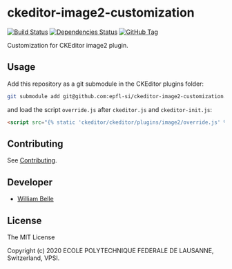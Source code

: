 ckeditor-image2-customization
=============================

[![Build Status][github-action-image]][github-action-url]
[![Dependencies Status][daviddm-image]][daviddm-url]
[![GitHub Tag][tag-image]][tag-url]

Customization for CKEditor image2 plugin.

Usage
-----

Add this repository as a git submodule in the CKEditor plugins folder:

```bash
git submodule add git@github.com:epfl-si/ckeditor-image2-customization.git src/static/ckeditor/ckeditor/plugins/image2
```

and load the script `override.js` after `ckeditor.js` and `ckeditor-init.js`:

```html
<script src="{% static 'ckeditor/ckeditor/plugins/image2/override.js' %}"></script>
```

Contributing
------------

See [Contributing](CONTRIBUTING.md).

Developer
---------

* [William Belle](https://github.com/williambelle)

License
-------

The MIT License

Copyright (c) 2020 ECOLE POLYTECHNIQUE FEDERALE DE LAUSANNE, Switzerland, VPSI.

[github-action-image]: https://github.com/epfl-si/ckeditor-image2-customization/workflows/Build/badge.svg
[github-action-url]: https://github.com/epfl-si/ckeditor-image2-customization/actions
[daviddm-image]: https://david-dm.org/epfl-si/ckeditor-image2-customization/status.svg
[daviddm-url]: https://david-dm.org/epfl-si/ckeditor-image2-customization
[tag-image]: https://img.shields.io/github/tag/epfl-si/ckeditor-image2-customization.svg
[tag-url]: https://github.com/epfl-si/ckeditor-image2-customization/tags
